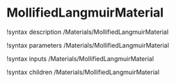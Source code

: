 <!-- MOOSE Documentation Stub: Remove this when content is added. -->

# MollifiedLangmuirMaterial
!syntax description /Materials/MollifiedLangmuirMaterial

!syntax parameters /Materials/MollifiedLangmuirMaterial

!syntax inputs /Materials/MollifiedLangmuirMaterial

!syntax children /Materials/MollifiedLangmuirMaterial
